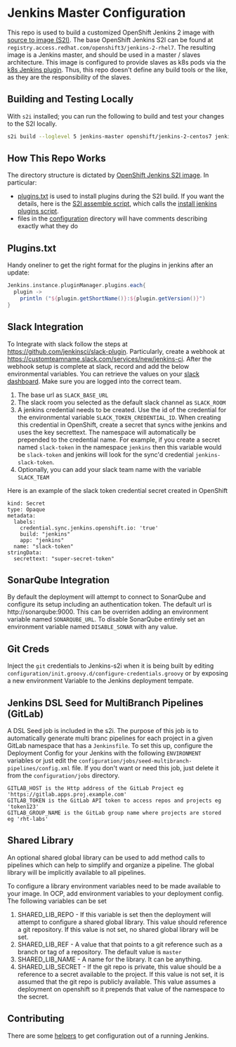 # Jenkins Master Configuration
This repo is used to build a customized OpenShift Jenkins 2 image with [source to image (S2I)](https://github.com/openshift/source-to-image). The base OpenShift Jenkins S2I can be found at `registry.access.redhat.com/openshift3/jenkins-2-rhel7`. The resulting image is a Jenkins master, and should be used in a master / slaves architecture. This image is configured to provide slaves as k8s pods via the [k8s Jenkins plugin](https://docs.openshift.com/container-platform/3.5/using_images/other_images/jenkins.html#using-the-jenkins-kubernetes-plug-in-to-run-jobs). Thus, this repo doesn't define any build tools or the like, as they are the responsibility of the slaves.

## Building and Testing Locally
With `s2i` installed; you can run the following to build and test your changes to the S2I locally.
```bash
s2i build --loglevel 5 jenkins-master openshift/jenkins-2-centos7 jenkins-s2i:latest
```

## How This Repo Works

The directory structure is dictated by [OpenShift Jenkins S2I image](https://docs.openshift.com/container-platform/3.5/using_images/other_images/jenkins.html#jenkins-as-s2i-builder). In particular:

- [plugins.txt](plugins.txt) is used to install plugins during the S2I build. If you want the details, here is the [S2I assemble script](https://github.com/openshift/jenkins/blob/master/2/contrib/s2i/assemble), which calls the [install jenkins plugins script](https://github.com/openshift/jenkins/blob/master/2/contrib/jenkins/install-plugins.sh).
- files in the [configuration](configuration) directory will have comments describing exactly what they do

## Plugins.txt
Handy oneliner to get the right format for the plugins in jenkins after an update:
```groovy
Jenkins.instance.pluginManager.plugins.each{
  plugin -> 
    println ("${plugin.getShortName()}:${plugin.getVersion()}")
}
```

## Slack Integration

To Integrate with slack follow the steps at https://github.com/jenkinsci/slack-plugin. Particularly, create a webhook at  https://customteamname.slack.com/services/new/jenkins-ci. After the webhook setup is complete at slack, record and add the below environmental variables. You can retrieve the values on your [slack dashboard](https://my.slack.com/services/new/jenkins-ci). Make sure you are logged into the correct team.
1. The base url as `SLACK_BASE_URL`
2. The slack room you selected as the default slack channel as `SLACK_ROOM`
3. A jenkins credential needs to be created. Use the id of the credential for the environmental variable `SLACK_TOKEN_CREDENTIAL_ID`. When creating this credential in OpenShift, create a secret that syncs withe jenkins and uses the key secrettext. The namespace will automatically be prepended to the credential name. For example, if you create a secret named `slack-token` in the namespace `jenkins` then this variable would be `slack-token` and jenkins will look for the sync'd credential `jenkins-slack-token`.
4. Optionally, you can add your slack team name with the variable `SLACK_TEAM`

Here is an example of the slack token credential secret created in OpenShift

```
kind: Secret
type: Opaque
metadata:
  labels:
    credential.sync.jenkins.openshift.io: 'true'
    build: "jenkins"
    app: "jenkins"
  name: "slack-token"
stringData:
  secrettext: "super-secret-token"
```

## SonarQube Integration
 
By default the deployment will attempt to connect to SonarQube and configure its setup including an authentication token. The default url is http://sonarqube:9000. This can be overriden adding an environment variable named `SONARQUBE_URL`. To disable SonarQube entirely set an environment variable named `DISABLE_SONAR` with any value.

## Git Creds
Inject the `git` credentials to Jenkins-s2i when it is being built by editing `configuration/init.groovy.d/configure-credentials.groovy` or by exposing a new environment Variable to the Jenkins deployment tempate.

## Jenkins DSL Seed for MultiBranch Pipelines (GitLab)

A DSL Seed job is included in the s2i. The purpose of this job is to automatically generate multi branc pipelines for each project in a given GitLab namespace that has a `Jenkinsfile`. To set this up, configure the Deployment Config for your Jenkins with the following `ENVIRONMENT` variables or just edit the `configuration/jobs/seed-multibranch-pipelines/config.xml` file. If you don't want or need this job, just delete it from the `configuration/jobs` directory.
```
GITLAB_HOST is the Http address of the GitLab Project eg 'https://gitlab.apps.proj.example.com'
GITLAB_TOKEN is the GitLab API token to access repos and projects eg 'token123'
GITLAB_GROUP_NAME is the GitLab group name where projects are stored eg 'rht-labs'
```

## Shared Library

An optional shared global library can be used to add method calls to pipelines which can help to simplify and organize a pipeline. The global library will be implicitly available to all pipelines.

To configure a library environment variables need to be made available to your image. In OCP, add environment variables to your deployment config. The following variables can be set
1. SHARED_LIB_REPO - If this variable is set then the deployment will attempt to configure a shared global library. This value should reference a git repository. If this value is not set, no shared global library will be set.
2. SHARED_LIB_REF - A value that that points to a git reference such as a branch or tag of a repository. The default value is `master`
3. SHARED_LIB_NAME - A name for the library. It can be anything.
4. SHARED_LIB_SECRET - If the git repo is private, this value should be a reference to a secret available to the project. If this value is not set, it is assumed that the git repo is publicly available. This value assumes a deployment on openshift so it prepends that value of the namespace to the secret. 

## Contributing

There are some [helpers](helpers/README.MD) to get configuration out of a running Jenkins. 
